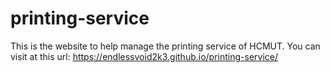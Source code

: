 # printing-service
This is the website to help manage the printing service of HCMUT.
You can visit at this url: https://endlessvoid2k3.github.io/printing-service/
